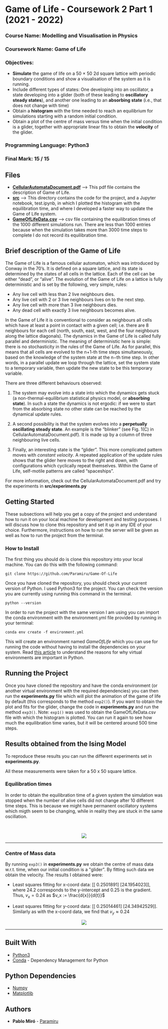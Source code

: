 # Game of Life - Coursework 2 Part 1 (2021 - 2022)

### **Course Name**: Modelling and Visualisation in Physics
### **Coursework Name**: Game of Life
### **Objectives**:
* **Simulate** the game of life on a 50 × 50 2d square lattice with periodic boundary conditions and show a visualisation of the system as it is running.
* Include different types of states: One developing into an oscillator, a state developing into a glider (both of these leading to **oscillatory steady states**), and another one leading to an **absorbing state** (i.e., that does not change with time)
* Obtain a **histogram** with the time needed to reach an equilibrium for simulations starting with a random initial condition.
* Obtain a plot of the centre of mass versus time when the initial condition is a glider, together with appropriate linear fits to obtain the **velocity** of the glider.
### **Programming Language**:  Python3
### **Final Mark**: 15 / 15


## Files

  * **[CellularAutomataDocument.pdf](src/CellularAutomataDocument.pdf)** --> This pdf file contains the description of Game of Life.
  * **[src](src)** --> This directory contains the code for the project, and a Jupyter notebook, test.ipynb, in which I plotted the histogram with the equilibration time, and where I developed a faster way to update the Game of Life system.
  * **[GameOfLifeData.csv](GameOfLifeData.csv)** --> csv file containing the equilibration times of the 1000 different simulations run. There are less than 1000 entries because when the simulation takes more than 3000 time steps to complete I do not record its equilibration time.


## Brief description of the Game of Life

The Game of Life is a famous cellular automaton, which was introduced by Conway in the 70’s. It is defined on a square lattice, and its state is determined by the states of all cells in the lattice. Each of the cell can be either “dead”, or “alive”. The evolution of the Game of Life on a lattice is fully deterministic and is set by the following, very simple, rules: 
* Any live cell with less than 2 live neighbours dies.
* Any live cell with 2 or 3 live neighbours lives on to the next step. 
* Any live cell with more than 3 live neighbours dies. 
* Any dead cell with exactly 3 live neighbours becomes alive. 

In the Game of Life it is conventional to consider as neighbours all cells which have at least a point in contact with a given cell; i.e. there are 8 neighbours for each cell (north, south, east, west, and the four neighbours along the lattice diagonals). The dynamics in the Game of Life is called fully parallel and deterministic. The meaning of deterministic here is simple: there is no stochasticity in the rules of the Game of Life. As for parallel, this means that all cells are evolved to the n+1-th time steps simultaneously, based on the knowledge of the system state at the n−th time step. In other words, in a parallel update we loop through the lattice, set the system state to a temporary variable, then update the new state to be this temporary variable. 

There are three different behaviours observed: 
1. The system may evolve into a state into which the dynamics gets stuck (a non-thermal-equilibrium statistical physics model, or **absorbing state**). In such a state the dynamics is not ergodic: if we were to start from the absorbing state no other state can be reached by the dynamical update rules. 

1. A second possibility is that the system evolves into a **perpetually oscillating steady state**. An example is the “blinker” (see Fig. 1(C) in CellularAutomataDocument.pdf). It is made up by a column of three neighbouring live cells. 

1. Finally, an interesting state is the “glider”. This more complicated pattern moves with *constant velocity*. A repeated application of the update rules shows that the glider here moves to the right and down, with configurations which cyclically repeat themselves. Within the Game of Life, self-motile patterns are called “spaceships”.

For more information, check out the CellularAutomataDocument.pdf and try the experiments in **src/experiments.py**

## Getting Started

These subsections will help you get a copy of the project and understand how to run it on your local machine for development and testing purposes.
I will discuss how to clone this repository and set it up in any IDE of your choice. Furthermore, instructions on how to run the server will be given as well as how to run the project from the terminal.

### How to Install

The first thing you should do is clone this repository into your local machine. You can do this with the following command:
```
git clone https://github.com/Paramiru/Game-Of-Life
```
Once you have cloned the repository, you should check your current version of Python. I used Python3 for the project. You can check the version you are currently using running this command in the terminal.
```
python --version
```
In order to run the project with the same version I am using you can import the conda environment with the environment.yml file provided by running in your terminal:
```
conda env create -f environment.yml
```
This will create an environment named *GameOfLife* which you can use for running the code without having to install the dependencies on your system. Read [this article](https://realpython.com/python-virtual-environments-a-primer/) to understand the reasons for why virtual environments are important in Python.

## Running the Project 

Once you have cloned the repository and have the conda environment (or another virtual environment with the required dependencies) you can then run the **experiments.py** file which will plot the animation of the game of life by default (this corresponds to the method `exp2()`). If you want to obtain the plot and fits for the glider, change the code in **experiments.py** and run the method `exp3()`. Note: `exp1()` was used to obtain the GameOfLifeData.csv file with which the histogram is plotted. You can run it again to see how much the equilibration time varies, but it will be centered around 500 time steps.

## Results obtained from the Ising Model
To reproduce these results you can run the different experiments set in **experiments.py**.

All these measurements were taken for a 50 x 50 square lattice.

### Equilibration times
In order to obtain the equilibration time of a given system the simulation was stopped when the number of alive cells did not change after 10 different time steps. This is because we might have permanent oscillatory systems which migth seem to be changing, while in reality they are stuck in the same oscillation.

<br>
<p align="center">
  <img src="img/Cellular_automata_eq_times.png">
  <br>
</p>

<hr>

### Centre of Mass data
By running `exp3()` in **experiments.py** we obtain the centre of mass data w.r.t. time, when our initial condition is a "glider". By fitting such data we obtain the velocity. The results I obtained were:

* Least squares fitting for x-coord data:
 [[ 0.2501891]
 [24.1954023]],
  where 24.2 corresponds to the y-intercept and 0.25 is the gradient. Thus, $v_x = 0.24$ as $v_x := \frac{d{x}}{d{t}}$

* Least squares fitting for y-coord data:
 [[ 0.25014461]
 [24.34942529]]. Similarly as with the x-coord data, we find that $v_y \approx 0.24$

<p align="center">
  <img src="img/Centre_of_mass_data.png">
  <br>
</p>

<hr>

## Built With

* [Python3](https://www.python.org/downloads/)
* [Conda](https://docs.conda.io/en/latest/) - Dependency Management for Python

## Python Dependencies

* [Numpy](https://numpy.org/doc/stable/index.html)
* [Matplotlib](https://matplotlib.org/stable/)

## Authors

* **Pablo Miró** - [Paramiru](https://github.com/Paramiru)

